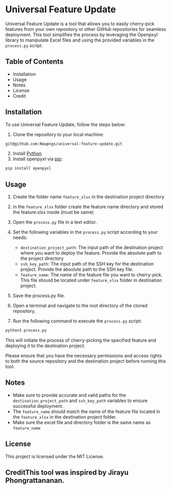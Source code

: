 # Universal Feature Update

Universal Feature Update is a tool that allows you to easily cherry-pick features from your own repository or other GitHub repositories for seamless deployment. This tool simplifies the process by leveraging the Openpxyl library to manipulate Excel files and using the provided variables in the `process.py` script.

## Table of Contents

- Installation
- Usage
- Notes
- License
- Credit

## Installation

To use Universal Feature Update, follow the steps below:

1. Clone the repository to your local machine:

```sh
git@github.com:Nowpngs/universal-feature-update.git
```

2. Install [Python](https://www.python.org/downloads/)
3. Install openpyxl via [pip](https://pip.pypa.io/en/stable/installation/):

```sh
pip install openpyxl
```

## Usage

1. Create the folder name `feature_xlsx` in the destination project directory
2. in the `feature_xlsx` folder create the feature name directory and stored the feature.xlsx inside (must be same)
3. Open the `process.py` file in a text editor.
4. Set the following variables in the `process.py` script according to your needs:

   - `destination_project_path`: The input path of the destination project where you want to deploy the feature. Provide the absolute path to the project directory
   - `ssh_key_path`: The input path of the SSH key for the destination project. Provide the absolute path to the SSH key file.
   - `feature_name`: The name of the feature file you want to cherry-pick. This file should be located under `feature_xlsx` folder in destination project.

5. Save the process.py file.
6. Open a terminal and navigate to the root directory of the cloned repository.
7. Run the following command to execute the `process.py` script:

```sh
python3 process.py
```

This will initiate the process of cherry-picking the specified feature and deploying it to the destination project.

Please ensure that you have the necessary permissions and access rights to both the source repository and the destination project before running this tool.

## Notes

- Make sure to provide accurate and valid paths for the `destination_project_path` and `ssh_key_path` variables to ensure successful deployment.
- The `feature_name` should match the name of the feature file located in the `feature_xlsx` in the destination project folder.
- Make sure the excel file and directory folder is the same name as `feature_name`

## License

This project is licensed under the MIT License.
## CreditThis tool was inspired by Jirayu Phongrattananan.